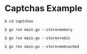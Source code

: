 # Captchas Example

```shell
$ cd captchas

$ go run main.go --store=memory

$ go run main.go --store=redis

$ go run main.go --store=memcached
```
